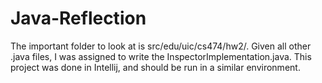 # Java-Reflection

The important folder to look at is src/edu/uic/cs474/hw2/. Given all other .java files, I was assigned to write the InspectorImplementation.java. This project was done in Intellij, and should be run in a similar environment.
